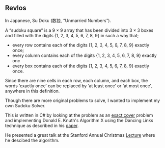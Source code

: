 ## Revlos

In Japanese, Su Doku (数独, “Unmarried Numbers”).

A “sudoku square” is a 9 × 9 array that has been divided into 3 × 3 boxes and filled with the 
digits {1, 2, 3, 4, 5, 6, 7, 8, 9} in such a way that;
- every row contains each of the digits {1, 2, 3, 4, 5, 6, 7, 8, 9} exactly once;
- every column contains each of the digits {1, 2, 3, 4, 5, 6, 7, 8, 9} exactly onc
- every box contains each of the digits {1, 2, 3, 4, 5, 6, 7, 8, 9} exactly once.

Since there are nine cells in each row, each column, and each box, the words ‘exactly once’ can be replaced 
by ‘at least once’ or ‘at most once’, anywhere in this definition.

Though there are more original problems to solve, I wanted to implement my own Sudoku Solver.

This is written in C# by looking at the problem as an [exact cover](https://en.wikipedia.org/wiki/Exact_cover) 
problem and implementing Donald E. Knuth's Algorithm X using the Dancing Links technique as described 
in his [paper](https://arxiv.org/abs/cs/0011047).

He presented a great talk at the Stanford Annual Christmas [Lecture](https://www.youtube.com/watch?v=_cR9zDlvP88) 
where he descibed the algorithm.

